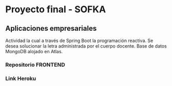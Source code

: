 # Proyecto final  - SOFKA

## Aplicaciones empresariales

Actividad la cual a través de Spring Boot la programación reactiva. Se desea solucionar la letra administrada por el cuerpo docente. 
Base de datos MongoDB alojado en Atlas.

### Repositorio FRONTEND


### Link Heroku
